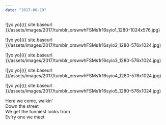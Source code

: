 ```yaml
---
date: "2017-06-19"
---
```


![yo yo]({{ site.baseurl }}/assets/images/2017/tumblr_orswwhFSMs1r16syio1_1280-1024x576.jpg)

![yo yo]({{ site.baseurl }}/assets/images/2017/tumblr_orswwhFSMs1r16syio2_1280-576x1024.jpg)

![yo yo]({{ site.baseurl }}/assets/images/2017/tumblr_orswwhFSMs1r16syio3_1280-576x1024.jpg)

![yo yo]({{ site.baseurl }}/assets/images/2017/tumblr_orswwhFSMs1r16syio4_1280-576x1024.jpg)

![yo yo]({{ site.baseurl }}/assets/images/2017/tumblr_orswwhFSMs1r16syio5_1280-576x1024.jpg)

Here we come, walkin’  
Down the street  
We get the funniest looks from  
Ev'ry one we meet
